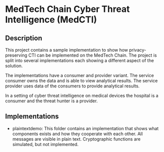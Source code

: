MedTech Chain Cyber Threat Intelligence (MedCTI)
================================================

Description
-----------
This project contains a sample implementation to show how privacy-preserving CTI can be implemented on the MedTech Chain. The project is split into several implementations each showing a different aspect of the solution.

The implementations have a consumer and provider variant. The service consumer owns the data and is able to view analytical results. The service provider uses data of the consumers to provide analytical results.

In a setting of cyber threat intelligence on medical devices the hospital is a consumer and the threat hunter is a provider.

Implementations
---------------

* plaintextdemo: This folder contains an implementation that shows what components exists and how they cooperate with each other. All messages are visible in plain text. Cryptographic functions are simulated, but not implemented.